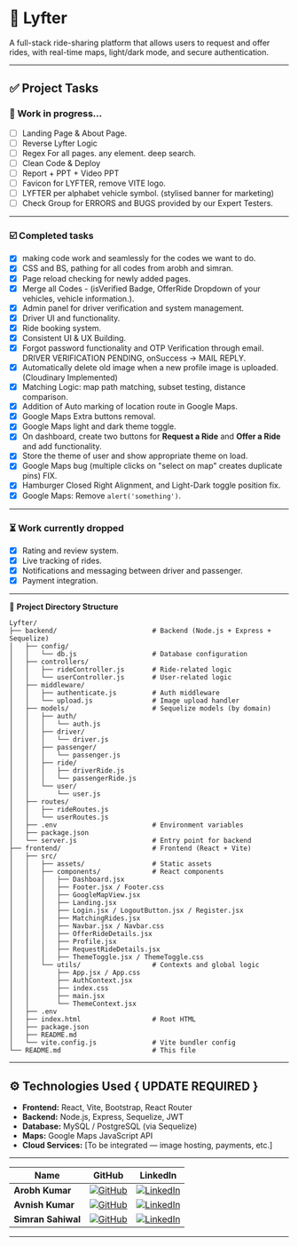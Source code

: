 # 🚗 Lyfter

A full-stack ride-sharing platform that allows users to request and offer rides, with real-time maps, light/dark mode, and secure authentication.

---

## ✅ Project Tasks

### 🔧 Work in progress...

- [ ] Landing Page & About Page.
- [ ] Reverse Lyfter Logic
- [ ] Regex For all pages. any element. deep search.
- [ ] Clean Code & Deploy
- [ ] Report + PPT + Video PPT
- [ ] Favicon for LYFTER, remove VITE logo.
- [ ] LYFTER per alphabet vehicle symbol. (stylised banner for marketing)
- [ ] Check Group for ERRORS and BUGS provided by our Expert Testers.

---

### ☑️ Completed tasks
- [x] making code work and seamlessly for the codes we want to do. 
- [x] CSS and BS, pathing for all codes from arobh and simran. 
- [x] Page reload checking for newly added pages.
- [x] Merge all Codes - (isVerified Badge, OfferRide Dropdown of your vehicles, vehicle information.).
- [x] Admin panel for driver verification and system management.
- [x] Driver UI and functionality.
- [x] Ride booking system.
- [x] Consistent UI & UX Building.
- [x] Forgot password functionality and OTP Verification through email. DRIVER VERIFICATION PENDING, onSuccess -> MAIL REPLY.
- [x] Automatically delete old image when a new profile image is uploaded. (Cloudinary Implemented)
- [x] Matching Logic: map path matching, subset testing, distance comparison.
- [x] Addition of Auto marking of location route in Google Maps.
- [x] Google Maps Extra buttons removal.
- [x] Google Maps light and dark theme toggle.
- [x] On dashboard, create two buttons for **Request a Ride** and **Offer a Ride** and add functionality.
- [x] Store the theme of user and show appropriate theme on load.
- [x] Google Maps bug (multiple clicks on "select on map" creates duplicate pins) FIX.
- [x] Hamburger Closed Right Alignment, and Light-Dark toggle position fix.
- [x] Google Maps: Remove `alert('something')`.

---

### ⏳ Work currently dropped
- [x] Rating and review system.
- [x] Live tracking of rides.
- [x] Notifications and messaging between driver and passenger.
- [x] Payment integration.

---
📁 **Project Directory Structure**
```
Lyfter/
├── backend/                        # Backend (Node.js + Express + Sequelize)
│   ├── config/
│   │   └── db.js                   # Database configuration
│   ├── controllers/
│   │   ├── rideController.js       # Ride-related logic
│   │   └── userController.js       # User-related logic
│   ├── middleware/
│   │   ├── authenticate.js         # Auth middleware
│   │   └── upload.js               # Image upload handler
│   ├── models/                     # Sequelize models (by domain)
│   │   ├── auth/
│   │   │   └── auth.js
│   │   ├── driver/
│   │   │   └── driver.js
│   │   ├── passenger/
│   │   │   └── passenger.js
│   │   ├── ride/
│   │   │   ├── driverRide.js   
│   │   │   └── passengerRide.js
│   │   └── user/
│   │       └── user.js
│   ├── routes/
│   │   ├── rideRoutes.js
│   │   └── userRoutes.js
│   ├── .env                        # Environment variables
│   ├── package.json
│   └── server.js                   # Entry point for backend
├── frontend/                       # Frontend (React + Vite)
│   ├── src/
│   │   ├── assets/                 # Static assets
│   │   ├── components/             # React components
│   │   │   ├── Dashboard.jsx
│   │   │   ├── Footer.jsx / Footer.css
│   │   │   ├── GoogleMapView.jsx
│   │   │   ├── Landing.jsx
│   │   │   ├── Login.jsx / LogoutButton.jsx / Register.jsx
│   │   │   ├── MatchingRides.jsx
│   │   │   ├── Navbar.jsx / Navbar.css
│   │   │   ├── OfferRideDetails.jsx
│   │   │   ├── Profile.jsx
│   │   │   ├── RequestRideDetails.jsx
│   │   │   ├── ThemeToggle.jsx / ThemeToggle.css
│   │   └── utils/                  # Contexts and global logic
│   │       ├── App.jsx / App.css
│   │       ├── AuthContext.jsx
│   │       ├── index.css
│   │       ├── main.jsx
│   │       └── ThemeContext.jsx
│   ├── .env
│   ├── index.html                  # Root HTML
│   ├── package.json
│   ├── README.md
│   └── vite.config.js              # Vite bundler config
└── README.md                       # This file
```
---

## ⚙️ Technologies Used { UPDATE REQUIRED }

- **Frontend:** React, Vite, Bootstrap, React Router
- **Backend:** Node.js, Express, Sequelize, JWT
- **Database:** MySQL / PostgreSQL (via Sequelize)
- **Maps:** Google Maps JavaScript API
- **Cloud Services:** [To be integrated — image hosting, payments, etc.]

---
| Name               | GitHub                                                                                                                                              | LinkedIn                                                                                                                                                       |
| ------------------ | --------------------------------------------------------------------------------------------------------------------------------------------------- | -------------------------------------------------------------------------------------------------------------------------------------------------------------- |
| **Arobh Kumar**    | [![GitHub](https://img.shields.io/badge/@Arobh-181717?style=for-the-badge\&logo=github\&logoColor=white)](https://github.com/Arobh)                 | [![LinkedIn](https://img.shields.io/badge/arobh-0A66C2?style=for-the-badge\&logo=linkedin\&logoColor=white)](https://linkedin.com/in/arobh)                    |
| **Avnish Kumar**   | [![GitHub](https://img.shields.io/badge/@avnishkt2783-181717?style=for-the-badge\&logo=github\&logoColor=white)](https://github.com/avnishkt2783)   | [![LinkedIn](https://img.shields.io/badge/avnishkt2783-0A66C2?style=for-the-badge\&logo=linkedin\&logoColor=white)](https://linkedin.com/in/avnishkt2783)      |
| **Simran Sahiwal** | [![GitHub](https://img.shields.io/badge/@simransahiwal-181717?style=for-the-badge\&logo=github\&logoColor=white)](https://github.com/simransahiwal) | [![LinkedIn](https://img.shields.io/badge/simran--sahiwal-0A66C2?style=for-the-badge\&logo=linkedin\&logoColor=white)](https://linkedin.com/in/simran-sahiwal) |

---